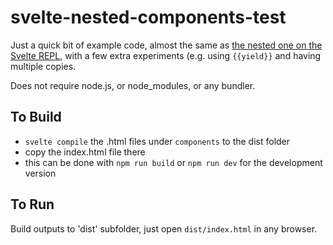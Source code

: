 # svelte-nested-components-test

Just a quick bit of example code, almost the same as [the nested one on the Svelte REPL](https://svelte.technology/repl?version=1.23.4&example=nested-components), with a few extra experiments (e.g. using `{{yield}}` and having multiple copies.

Does not require node.js, or node_modules, or any bundler.

## To Build

- `svelte compile` the .html files under `components` to the dist folder
- copy the index.html file there
- this can be done with `npm run build` or `npm run dev` for the development version

## To Run

Build outputs to 'dist' subfolder, just open `dist/index.html` in any browser.

